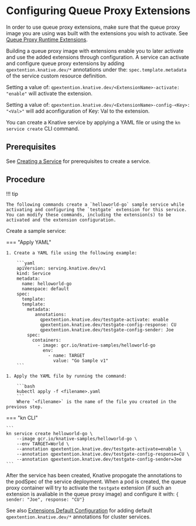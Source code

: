 # Configuring Queue Proxy Extensions

In order to use queue proxy extensions, make sure that the queue proxy image you are using was built with the extensions you wish to activate. See [Queue Proxy Runtime Extensions](../queue-runtime-extensions.md).

Building a queue proxy image with extensions enable you to later activate and use the added extensions through configuration.
A service can activate and configure queue proxy extensions by adding `qpextention.knative.dev/*` annotations under the: `spec.template.metadata` of the service custom resource definition.

Setting a value of: `qpextention.knative.dev/<ExtensionName>-activate: "enable"` will activate the extension.

Setting a value of: `qpextention.knative.dev/<ExtensionName>-config-<Key>: "<Val>"` will add aconfiguration of Key: Val to the extension.

You can create a Knative service by applying a YAML file or using the `kn service create` CLI command.

## Prerequisites

See [Creating a Service](./creating-services.md) for prerequisites to create a service. 

## Procedure

!!! tip

    The following commands create a `helloworld-go` sample service while activating and configuring the `testgate` extension for this service. You can modify these commands, including the extension(s) to be activated and the extension configuration.

Create a sample service:

=== "Apply YAML"

    1. Create a YAML file using the following example:

        ```yaml
        apiVersion: serving.knative.dev/v1
        kind: Service
        metadata:
          name: helloworld-go
          namespace: default
        spec:
          template:
          template:
            metadata:
               annotations:
                 qpextention.knative.dev/testgate-activate: enable
                 qpextention.knative.dev/testgate-config-response: CU
                 qpextention.knative.dev/testgate-config-sender: Joe
            spec:
              containers:
                - image: gcr.io/knative-samples/helloworld-go
                  env:
                    - name: TARGET
                      value: "Go Sample v1"
        ```

    1. Apply the YAML file by running the command:

        ```bash
        kubectl apply -f <filename>.yaml
        ```
        Where `<filename>` is the name of the file you created in the previous step.

=== "kn CLI"

    ```
    kn service create helloworld-go \
        --image gcr.io/knative-samples/helloworld-go \
        --env TARGET=World \
        --annotation qpextention.knative.dev/testgate-activate=enable \
        --annotation qpextention.knative.dev/testgate-config-response=CU \
        --annotation qpextention.knative.dev/testgate-config-sender=Joe
    ```

After the service has been created, Knative propogate the annotations to the podSpec of the service deployment. When a pod is created, the queue proxy container will try to activate the `testgate` extension (if such an extension is avaliable in the queue proxy image) and configure it with: `{ sender: "Joe", response: "CU"}` 

See also [Extensions Default Configuration](../configuration/deployment.md) for adding default `qpextention.knative.dev/*` annotations for cluster services.  
